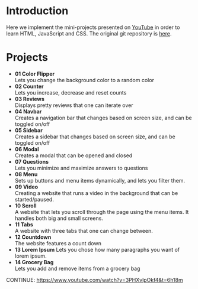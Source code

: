 # Introduction
Here we implement the mini-projects presented on [YouTube](https://www.youtube.com/watch?v=3PHXvlpOkf4) in order to learn HTML, JavaScript and CSS. The original git repository is [here](https://github.com/john-smilga/javascript-basic-projects/tree/master).

# Projects

* **01 Color Flipper**  
  Lets you change the background color to a random color
* **02 Counter**  
  Lets you increase, decrease and reset counts
* **03 Reviews**  
  Displays pretty reviews that one can iterate over
* **04 Navbar**  
  Creates a navigation bar that changes based on screen size, and can be toggled on/off
* **05 Sidebar**  
  Creates a sidebar that changes based on screen size, and can be toggled on/off
* **06 Modal**  
  Creates a modal that can be opened and closed
* **07 Questions**  
  Lets you minimize and maximize answers to questions
* **08 Menu**  
  Sets up buttons and menu items dynamically, and lets you filter them.
* **09 Video**  
  Creating a website that runs a video in the background that can be started/paused.
* **10 Scroll**    
  A website that lets you scroll through the page using the menu items. It handles both big and small screens.
* **11 Tabs**  
  A website with three tabs that one can change between.
* **12 Countdown**    
  The website features a count down
* **13 Lorem Ipsum**
  Lets you chose how many paragraphs you want of lorem ipsum.
* **14 Grocery Bag**  
  Lets you add and remove items from a grocery bag

CONTINUE: https://www.youtube.com/watch?v=3PHXvlpOkf4&t=6h18m
  